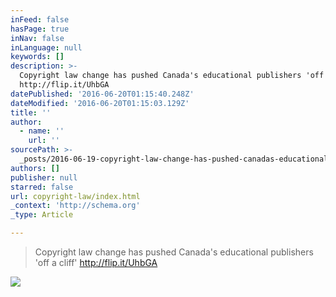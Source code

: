 ```yaml
---
inFeed: false
hasPage: true
inNav: false
inLanguage: null
keywords: []
description: >-
  Copyright law change has pushed Canada's educational publishers 'off a cliff'
  http://flip.it/UhbGA
datePublished: '2016-06-20T01:15:40.248Z'
dateModified: '2016-06-20T01:15:03.129Z'
title: ''
author:
  - name: ''
    url: ''
sourcePath: >-
  _posts/2016-06-19-copyright-law-change-has-pushed-canadas-educational-publish.md
authors: []
publisher: null
starred: false
url: copyright-law/index.html
_context: 'http://schema.org'
_type: Article

---
```

> Copyright law change has pushed Canada's educational publishers 'off a cliff' http://flip.it/UhbGA

![](https://imgflo.herokuapp.com/graph/vahj1ThiexotieMo/ed5c97883657c1bb5b94a85c91715626/croprotate.jpg?cropheight=663&cropwidth=1180&degrees=0&input=https%3A%2F%2Fthe-grid-user-content.s3-us-west-2.amazonaws.com%2Fa3aa7355-5adc-4a65-92fc-369043cddb32.jpg&x=0&y=0)